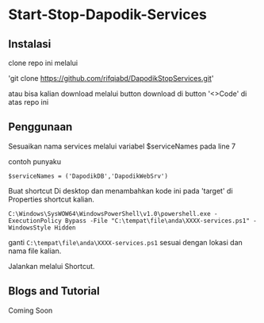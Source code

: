 # Start-Stop-Dapodik-Services

## Instalasi
clone repo ini melalui

'git clone https://github.com/rifqiabd/DapodikStopServices.git'

atau bisa kalian download melalui button download di button '<>Code' di atas repo ini

## Penggunaan
Sesuaikan nama services melalui variabel $serviceNames pada line 7

contoh punyaku

`$serviceNames = ('DapodikDB','DapodikWebSrv')`

Buat shortcut Di desktop dan menambahkan kode ini pada 'target' di Properties shortcut kalian.

`C:\Windows\SysWOW64\WindowsPowerShell\v1.0\powershell.exe -ExecutionPolicy Bypass -File "C:\tempat\file\anda\XXXX-services.ps1" -WindowsStyle Hidden`

ganti `C:\tempat\file\anda\XXXX-services.ps1` sesuai dengan lokasi dan nama file kalian.

Jalankan melalui Shortcut.

## Blogs and Tutorial
Coming Soon
